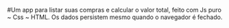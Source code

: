 #Um app para listar suas compras e calcular o valor total, feito com Js puro ~ Css ~ HTML. Os dados persistem mesmo quando o navegador é fechado.
